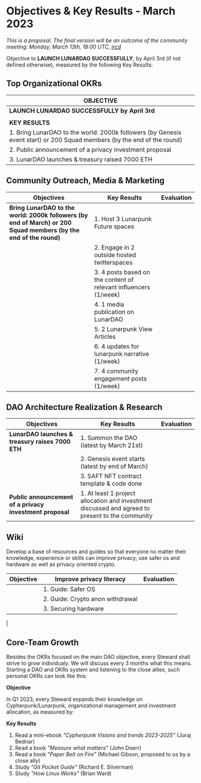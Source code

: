 # Objectives & Key Results - March 2023

*This is a proposal. The final version will be an outcome of the community meeting: Monday, March 13th, 18:00 UTC, [ircd](https://wiki.lunardao.net/ircd.html)*

Objective to **LAUNCH LUNARDAO SUCCESSFULLY**, by April 3rd (if not defined otherwise), measured by the following Key Results:

## Top Organizational OKRs

| **OBJECTIVE** |
| -------------------------------------|
|**LAUNCH LUNARDAO SUCCESSFULLY by April 3rd** |
|  |
| **KEY RESULTS** |
| 1. Bring LunarDAO to the world: 2000k followers (by Genesis event start) or 200 Squad members (by the end of the round)  |
| 2. Public announcement of a privacy investment proposal |
| 3. LunarDAO launches & treasury raised 7000 ETH | 


## Community Outreach, Media & Marketing

| **Objectives**                                                                                                 | **Key Results**      | **Evaluation**     |
|----------------------------------------------------------------------------------------------------------------|----------------------|----------------|
| **Bring LunarDAO to the world: 2000k followers (by end of March) or 200 Squad members (by the end of the round)**  | 1. Host 3 Lunarpunk Future spaces |  |
|                                                                                                                | 2. Engage in 2 outside hosted twitterspaces | |
|                                                                                                                | 3. 4 posts based on the content of relevant influencers (1/week) | |
|                                                                                                                | 4. 1 media publication on LunarDAO  | |
|                                                                                                                | 5. 2 Lunarpunk View Articles | |   
|                                                                                                                | 6. 4 updates for lunarpunk narrative (1/week) | |
|                                                                                                                | 7. 4 community engagement posts (1/week) |  |

## DAO Architecture Realization & Research

| **Objectives**                        | **Key Results**                                                 | **Evaluation** |
|-------------------------------------------------------|-----------------------------------------------------------------|----------------|
| **LunarDAO launches & treasury raises 7000 ETH**       | 1. Summon the DAO (latest by March 21st)                                       |                |
|                                                       | 2. Genesis event starts (latest by end of March)                                     |                |
|                                                       | 3. SAFT NFT contract template & code done           |                | 
| **Public announcement of a privacy investment proposal** | 1. At least 1 project allocation and investment discussed and agreed to present to the community |      |

## Wiki

Develop a base of resources and guides so that everyone no matter their knowledge, experience or skills can improve privacy; use safer os and hardware as well as privacy oriented crypto.

| **Objective**                                 | **Improve privacy literacy**                    | **Evaluation** |
|-------------------------------------------------------|------------------------------------------------|----------------|
|                                   | 1. Guide: Safer OS              |          |
|                                 | 2. Guide: Crypto anon withdrawal                          |          |
|                                                       | 3. Securing hardware   |          |  |                                                       |                                |                |
|


## Core-Team Growth

Besides the OKRs focused on the main DAO objective, every Steward shall strive to grow individualy. We will discuss every 3 months what this means. Starting a DAO and OKRs system and listening to the close allies, such personal OKRs can look like this:

**Objective**

In Q1 2023, every Steward expands their knowledge on Cypherpunk/Lunarpunk, organizational management and investment allocation, as measured by:

**Key Results**

1.  Read a mini-ebook _"Cypherpunk Visions and trends 2023-2025"_ (Juraj Bednar)
2.  Read a book _"Measure what matters"_ (John Doerr)
3.  Read a book _"Paper Belt on Fire_" (Michael Gibson, proposed to us by a close ally)
4. Study *"Git Pocket Guide"* (Richard E. Silverman)
5. Study *"How Linux Works"* (Brian Ward)


